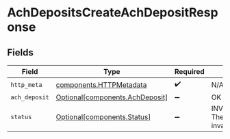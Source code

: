 # AchDepositsCreateAchDepositResponse


## Fields

| Field                                                                    | Type                                                                     | Required                                                                 | Description                                                              |
| ------------------------------------------------------------------------ | ------------------------------------------------------------------------ | ------------------------------------------------------------------------ | ------------------------------------------------------------------------ |
| `http_meta`                                                              | [components.HTTPMetadata](../../models/components/httpmetadata.md)       | :heavy_check_mark:                                                       | N/A                                                                      |
| `ach_deposit`                                                            | [Optional[components.AchDeposit]](../../models/components/achdeposit.md) | :heavy_minus_sign:                                                       | OK                                                                       |
| `status`                                                                 | [Optional[components.Status]](../../models/components/status.md)         | :heavy_minus_sign:                                                       | INVALID_ARGUMENT: The request has an invalid argument.                   |